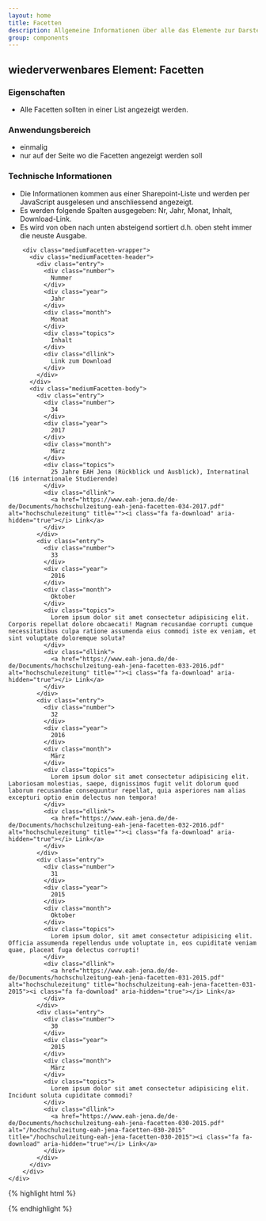 ```yaml
---
layout: home
title: Facetten
description: Allgemeine Informationen über alle das Elemente zur Darstellung der Facetten (Hochschulzeitung der EAH).
group: components
---
```


## wiederverwenbares Element: Facetten
### Eigenschaften
* Alle Facetten sollten in einer List angezeigt werden.

### Anwendungsbereich
* einmalig
* nur auf der Seite wo die Facetten angezeigt werden soll

### Technische Informationen
* Die Informationen kommen aus einer Sharepoint-Liste und werden per JavaScript ausgelesen und anschliessend angezeigt.
* Es werden folgende Spalten ausgegeben: Nr, Jahr, Monat, Inhalt, Download-Link.
* Es wird von oben nach unten absteigend sortiert d.h. oben steht immer die neuste Ausgabe.

<section>
  <section class="element-wrapper mediumFacetten-default">
    <div class="container-fluid">

        <div class="mediumFacetten-wrapper">
          <div class="mediumFacetten-header">
            <div class="entry">
              <div class="number">
                Nummer
              </div>
              <div class="year">
                Jahr
              </div>
              <div class="month">
                Monat
              </div>
              <div class="topics">
                Inhalt
              </div>
              <div class="dllink">
                Link zum Download
              </div>
            </div>
          </div>
          <div class="mediumFacetten-body">
            <div class="entry">
              <div class="number">
                34
              </div>
              <div class="year">
                2017
              </div>
              <div class="month">
                März
              </div>
              <div class="topics">
                25 Jahre EAH Jena (Rückblick und Ausblick), Internatinal (16 internationale Studierende)
              </div>
              <div class="dllink">
                <a href="https://www.eah-jena.de/de-de/Documents/hochschulzeitung-eah-jena-facetten-034-2017.pdf" alt="hochschulezeitung" title=""><i class="fa fa-download" aria-hidden="true"></i> Link</a>
              </div>
            </div>
            <div class="entry">
              <div class="number">
                33
              </div>
              <div class="year">
                2016
              </div>
              <div class="month">
                Oktober
              </div>
              <div class="topics">
                Lorem ipsum dolor sit amet consectetur adipisicing elit. Corporis repellat dolore obcaecati! Magnam recusandae corrupti cumque necessitatibus culpa ratione assumenda eius commodi iste ex veniam, et sint voluptate doloremque soluta?
              </div>
              <div class="dllink">
                <a href="https://www.eah-jena.de/de-de/Documents/hochschulzeitung-eah-jena-facetten-033-2016.pdf" alt="hochschulezeitung" title=""><i class="fa fa-download" aria-hidden="true"></i> Link</a>
              </div>
            </div>
            <div class="entry">
              <div class="number">
                32
              </div>
              <div class="year">
                2016
              </div>
              <div class="month">
                März
              </div>
              <div class="topics">
                Lorem ipsum dolor sit amet consectetur adipisicing elit. Laboriosam molestias, saepe, dignissimos fugit velit dolorum quod laborum recusandae consequuntur repellat, quia asperiores nam alias excepturi optio enim delectus non tempora!
              </div>
              <div class="dllink">
                <a href="https://www.eah-jena.de/de-de/Documents/hochschulzeitung-eah-jena-facetten-032-2016.pdf" alt="hochschulezeitung" title=""><i class="fa fa-download" aria-hidden="true"></i> Link</a>
              </div>
            </div>
            <div class="entry">
              <div class="number">
                31
              </div>
              <div class="year">
                2015
              </div>
              <div class="month">
                Oktober
              </div>
              <div class="topics">
                Lorem ipsum dolor, sit amet consectetur adipisicing elit. Officia assumenda repellendus unde voluptate in, eos cupiditate veniam quae, placeat fuga delectus corrupti!
              </div>
              <div class="dllink">
                <a href="https://www.eah-jena.de/de-de/Documents/hochschulzeitung-eah-jena-facetten-031-2015.pdf" alt="hochschulezeitung" title="hochschulzeitung-eah-jena-facetten-031-2015"><i class="fa fa-download" aria-hidden="true"></i> Link</a>
              </div>
            </div>
            <div class="entry">
              <div class="number">
                30
              </div>
              <div class="year">
                2015
              </div>
              <div class="month">
                März
              </div>
              <div class="topics">
                Lorem ipsum dolor sit amet consectetur adipisicing elit. Incidunt soluta cupiditate commodi?
              </div>
              <div class="dllink">
                <a href="https://www.eah-jena.de/de-de/Documents/hochschulzeitung-eah-jena-facetten-030-2015.pdf" alt="/hochschulzeitung-eah-jena-facetten-030-2015" title="/hochschulzeitung-eah-jena-facetten-030-2015"><i class="fa fa-download" aria-hidden="true"></i> Link</a>
              </div>
            </div>
          </div>
        </div>
    </div>
  </section>

  {% highlight html %}
  <section class="element-wrapper mediumFacetten-default">
    <div class="container-fluid">
      <div class="mediumFacetten-wrapper">
      </div>
    </div>
  </section>
  {% endhighlight %}
</section>
